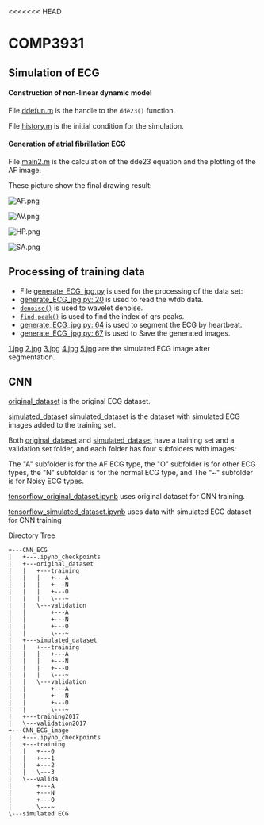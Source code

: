 <<<<<<< HEAD
# COMP3931

## Simulation of ECG

#### Construction of non-linear dynamic model

File [ddefun.m](https://github.com/765218957/COMP3931/blob/main/simulated_ECG/ddefun.m) is the handle to the `dde23()` function.

File [history.m](https://github.com/765218957/COMP3931/blob/main/simulated_ECG/history.m) is the initial condition for the simulation.

#### Generation of atrial fibrillation ECG

File [main2.m](https://github.com/765218957/COMP3931/blob/main/simulated_ECG/main2.m) is the calculation of the dde23 equation and the plotting of the AF image.

These picture show the final drawing result:

![AF.png](https://github.com/765218957/COMP3931/blob/main/simulated_ECG/AF.png)

![AV.png](https://github.com/765218957/COMP3931/blob/main/simulated_ECG/AV.png)

![HP.png](https://github.com/765218957/COMP3931/blob/main/simulated_ECG/HP.png)

![SA.png](https://github.com/765218957/COMP3931/blob/main/simulated_ECG/SA.png)

## Processing of training data

- File [generate_ECG_jpg.py](https://github.com/765218957/COMP3931/blob/main/CNN_ECG/generate_ECG_jpg.py) is used for the processing of the data set:
- [generate_ECG_jpg.py: 20](https://github.com/765218957/COMP3931/blob/main/CNN_ECG/generate_ECG_jpg.py#L57)  is used to read the wfdb data.
- [```denoise()```](https://github.com/765218957/COMP3931/blob/main/CNN_ECG/generate_ECG_jpg.py#L11) is used to wavelet  denoise.
- [```find_peak()```](https://github.com/765218957/COMP3931/blob/main/CNN_ECG/generate_ECG_jpg.py#L39) is used to find the index of qrs peaks.
- [generate_ECG_jpg.py: 64](https://github.com/765218957/COMP3931/blob/main/CNN_ECG/generate_ECG_jpg.py#L11) is used to segment the ECG by heartbeat.
- [generate_ECG_jpg.py: 67](https://github.com/765218957/COMP3931/blob/main/CNN_ECG/generate_ECG_jpg.py#L11) is used to Save the generated images.



[1.jpg](https://github.com/765218957/COMP3931/blob/main/CNN_ECG/simulated_dataset/training/A/1.jpg) 
[2.jpg](https://github.com/765218957/COMP3931/blob/main/CNN_ECG/simulated_dataset/training/A/2.jpg) 
[3.jpg](https://github.com/765218957/COMP3931/blob/main/CNN_ECG/simulated_dataset/training/A/3.jpg) 
[4.jpg](https://github.com/765218957/COMP3931/blob/main/CNN_ECG/simulated_dataset/training/A/4.jpg) 
[5.jpg](https://github.com/765218957/COMP3931/blob/main/CNN_ECG/simulated_dataset/training/A/5.jpg) 
are the simulated ECG image after segmentation.

## CNN

[original_dataset](https://github.com/765218957/COMP3931/tree/main/CNN_ECG/original_dataset) is the original ECG dataset.

[simulated_dataset](https://github.com/765218957/COMP3931/tree/main/CNN_ECG/simulated_dataset)  simulated_dataset is the dataset with simulated ECG images added to the training set.



Both [original_dataset](https://github.com/765218957/COMP3931/tree/main/CNN_ECG/original_dataset) and [simulated_dataset](https://github.com/765218957/COMP3931/tree/main/CNN_ECG/simulated_dataset)  have a training set and a validation set folder, and each folder has four subfolders with images:

The "A" subfolder is for the AF ECG type, the "O" subfolder is for other ECG types, the "N" subfolder is for the normal ECG type, and The "~" subfolder is for Noisy ECG types.





[tensorflow_original_dataset.ipynb](https://github.com/765218957/COMP3931/blob/main/CNN_ECG/tensorflow_original_dataset.ipynb) uses original dataset for CNN training.

[tensorflow_simulated_dataset.ipynb](https://github.com/765218957/COMP3931/blob/main/CNN_ECG/tensorflow_simulated_dataset.ipynb) uses data with simulated ECG dataset for CNN training


Directory Tree
```
+---CNN_ECG
|   +---.ipynb_checkpoints
|   +---original_dataset
|   |   +---training
|   |   |   +---A
|   |   |   +---N
|   |   |   +---O
|   |   |   \---~
|   |   \---validation
|   |       +---A
|   |       +---N
|   |       +---O
|   |       \---~
|   +---simulated_dataset
|   |   +---training
|   |   |   +---A
|   |   |   +---N
|   |   |   +---O
|   |   |   \---~
|   |   \---validation
|   |       +---A
|   |       +---N
|   |       +---O
|   |       \---~
|   +---training2017
|   \---validation2017
+---CNN_ECG_image
|   +---.ipynb_checkpoints
|   +---training
|   |   +---0
|   |   +---1
|   |   +---2
|   |   \---3
|   \---valida
|       +---A
|       +---N
|       +---O
|       \---~
\---simulated ECG
```
